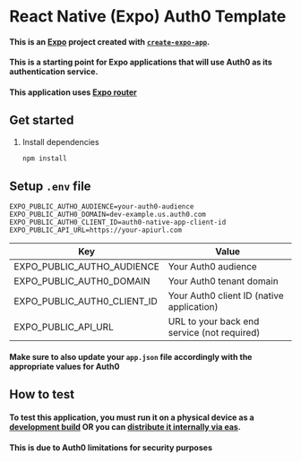 # React Native (Expo) Auth0 Template

#### This is an [Expo](https://expo.dev) project created with [`create-expo-app`](https://www.npmjs.com/package/create-expo-app).

#### This is a starting point for Expo applications that will use Auth0 as its authentication service. 

#### This application uses [Expo router](https://docs.expo.dev/router/introduction/)

## Get started

1. Install dependencies

   ```bash
   npm install
   ```
## Setup `.env` file

```
EXPO_PUBLIC_AUTHO_AUDIENCE=your-auth0-audience
EXPO_PUBLIC_AUTH0_DOMAIN=dev-example.us.auth0.com
EXPO_PUBLIC_AUTH0_CLIENT_ID=auth0-native-app-client-id
EXPO_PUBLIC_API_URL=https://your-apiurl.com 
```
| **Key**                         | **Value**                                   |
|----------------------------------|---------------------------------------------|
| EXPO_PUBLIC_AUTHO_AUDIENCE      | Your Auth0 audience                         |
| EXPO_PUBLIC_AUTH0_DOMAIN        | Your Auth0 tenant domain                    |
| EXPO_PUBLIC_AUTH0_CLIENT_ID     | Your Auth0 client ID (native application)   |
| EXPO_PUBLIC_API_URL             | URL to your back end service (not required) |

#### Make sure to also update your `app.json` file accordingly with the appropriate values for Auth0

## How to test

 #### To test this application, you must run it on a physical device as a [development build](https://docs.expo.dev/develop/development-builds/introduction/) OR you can [distribute it internally via eas](https://docs.expo.dev/build/internal-distribution/). 
 #### This is due to Auth0 limitations for security purposes
